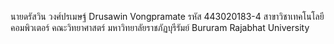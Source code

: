 นายดรัสวิน วงศ์ปรเมษฐ์
Drusawin Vongpramate
รหัส 443020183-4
สาขาวิชาเทคโนโลยีคอมพิวเตอร์
คณะวิทยาศาสตร์
มหาวิทยาลัยราชภัฏบุรีรัมย์
Bururam Rajabhat University